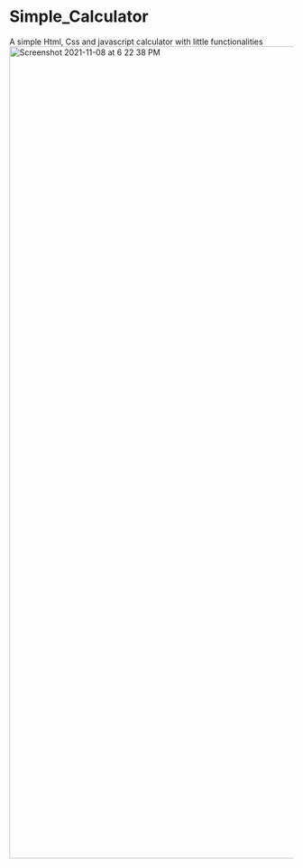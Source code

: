 # Simple_Calculator
A simple Html, Css and javascript calculator with little functionalities 
<img width="1440" alt="Screenshot 2021-11-08 at 6 22 38 PM" src="https://user-images.githubusercontent.com/76959234/140758046-7e71042a-d217-47fc-b5f5-bb87362c3ead.png">
